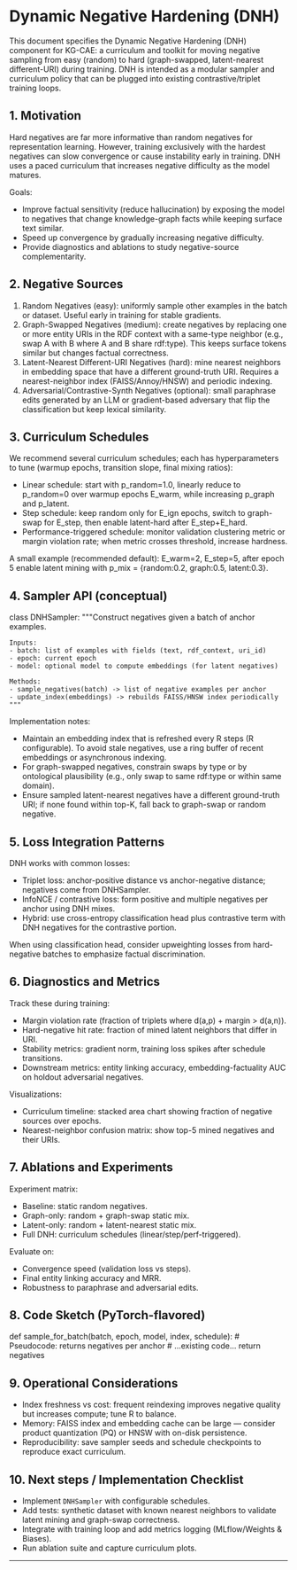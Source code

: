 # Dynamic Negative Hardening (DNH)

This document specifies the Dynamic Negative Hardening (DNH) component for KG-CAE: a curriculum and toolkit for moving negative sampling from easy (random) to hard (graph-swapped, latent-nearest different-URI) during training. DNH is intended as a modular sampler and curriculum policy that can be plugged into existing contrastive/triplet training loops.

## 1. Motivation

Hard negatives are far more informative than random negatives for representation learning. However, training exclusively with the hardest negatives can slow convergence or cause instability early in training. DNH uses a paced curriculum that increases negative difficulty as the model matures.

Goals:
- Improve factual sensitivity (reduce hallucination) by exposing the model to negatives that change knowledge-graph facts while keeping surface text similar.
- Speed up convergence by gradually increasing negative difficulty.
- Provide diagnostics and ablations to study negative-source complementarity.

## 2. Negative Sources

1. Random Negatives (easy): uniformly sample other examples in the batch or dataset. Useful early in training for stable gradients.
2. Graph-Swapped Negatives (medium): create negatives by replacing one or more entity URIs in the RDF context with a same-type neighbor (e.g., swap A with B where A and B share rdf:type). This keeps surface tokens similar but changes factual correctness.
3. Latent-Nearest Different-URI Negatives (hard): mine nearest neighbors in embedding space that have a different ground-truth URI. Requires a nearest-neighbor index (FAISS/Annoy/HNSW) and periodic indexing.
4. Adversarial/Contrastive-Synth Negatives (optional): small paraphrase edits generated by an LLM or gradient-based adversary that flip the classification but keep lexical similarity.

## 3. Curriculum Schedules

We recommend several curriculum schedules; each has hyperparameters to tune (warmup epochs, transition slope, final mixing ratios):

- Linear schedule: start with p_random=1.0, linearly reduce to p_random=0 over warmup epochs E_warm, while increasing p_graph and p_latent.
- Step schedule: keep random only for E_ign epochs, switch to graph-swap for E_step, then enable latent-hard after E_step+E_hard.
- Performance-triggered schedule: monitor validation clustering metric or margin violation rate; when metric crosses threshold, increase hardness.

A small example (recommended default): E_warm=2, E_step=5, after epoch 5 enable latent mining with p_mix = {random:0.2, graph:0.5, latent:0.3}.

## 4. Sampler API (conceptual)

class DNHSampler:
    """Construct negatives given a batch of anchor examples.

    Inputs:
    - batch: list of examples with fields (text, rdf_context, uri_id)
    - epoch: current epoch
    - model: optional model to compute embeddings (for latent negatives)

    Methods:
    - sample_negatives(batch) -> list of negative examples per anchor
    - update_index(embeddings) -> rebuilds FAISS/HNSW index periodically
    """

Implementation notes:
- Maintain an embedding index that is refreshed every R steps (R configurable). To avoid stale negatives, use a ring buffer of recent embeddings or asynchronous indexing.
- For graph-swapped negatives, constrain swaps by type or by ontological plausibility (e.g., only swap to same rdf:type or within same domain).
- Ensure sampled latent-nearest negatives have a different ground-truth URI; if none found within top-K, fall back to graph-swap or random negative.

## 5. Loss Integration Patterns

DNH works with common losses:
- Triplet loss: anchor-positive distance vs anchor-negative distance; negatives come from DNHSampler.
- InfoNCE / contrastive loss: form positive and multiple negatives per anchor using DNH mixes.
- Hybrid: use cross-entropy classification head plus contrastive term with DNH negatives for the contrastive portion.

When using classification head, consider upweighting losses from hard-negative batches to emphasize factual discrimination.

## 6. Diagnostics and Metrics

Track these during training:
- Margin violation rate (fraction of triplets where d(a,p) + margin > d(a,n)).
- Hard-negative hit rate: fraction of mined latent neighbors that differ in URI.
- Stability metrics: gradient norm, training loss spikes after schedule transitions.
- Downstream metrics: entity linking accuracy, embedding-factuality AUC on holdout adversarial negatives.

Visualizations:
- Curriculum timeline: stacked area chart showing fraction of negative sources over epochs.
- Nearest-neighbor confusion matrix: show top-5 mined negatives and their URIs.

## 7. Ablations and Experiments

Experiment matrix:
- Baseline: static random negatives.
- Graph-only: random + graph-swap static mix.
- Latent-only: random + latent-nearest static mix.
- Full DNH: curriculum schedules (linear/step/perf-triggered).

Evaluate on:
- Convergence speed (validation loss vs steps).
- Final entity linking accuracy and MRR.
- Robustness to paraphrase and adversarial edits.

## 8. Code Sketch (PyTorch-flavored)

def sample_for_batch(batch, epoch, model, index, schedule):
    # Pseudocode: returns negatives per anchor
    # ...existing code...
    return negatives

## 9. Operational Considerations

- Index freshness vs cost: frequent reindexing improves negative quality but increases compute; tune R to balance.
- Memory: FAISS index and embedding cache can be large — consider product quantization (PQ) or HNSW with on-disk persistence.
- Reproducibility: save sampler seeds and schedule checkpoints to reproduce exact curriculum.

## 10. Next steps / Implementation Checklist

- Implement `DNHSampler` with configurable schedules.
- Add tests: synthetic dataset with known nearest neighbors to validate latent mining and graph-swap correctness.
- Integrate with training loop and add metrics logging (MLflow/Weights & Biases).
- Run ablation suite and capture curriculum plots.

---
